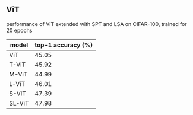## ViT
performance of ViT extended with SPT and LSA on CIFAR-100, trained for 20 epochs

| model  | top-1 accuracy (%) |
|--------|--------------------|
| ViT    |        45.05       |
| T-ViT  |        45.92       |
| M-ViT  |        44.99       |
| L-ViT  |        46.01       |
| S-ViT  |        47.39       |
| SL-ViT |        47.98       |
